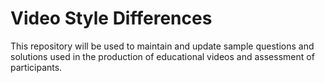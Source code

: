 # Video Style Differences
This repository will be used to maintain and update sample questions and solutions used in the production of educational videos and assessment of participants.
